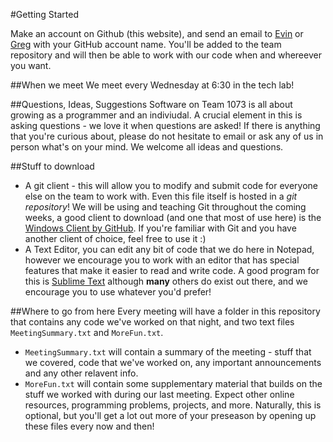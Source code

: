 #Getting Started

Make an account on Github (this website), and send an email to <a href="mailto:evinoog96@gmail.com">Evin</a> or <a href="mailto:cowang4@yahoo.com">Greg</a> with your GitHub account name. You'll be added to the team repository and will then be able to work with our code when and whereever you want.

##When we meet
We meet every Wednesday at 6:30 in the tech lab!

##Questions, Ideas, Suggestions
Software on Team 1073 is all about growing as a programmer and an indiviudal. A crucial element in this is asking questions - we love it when questions are asked! If there is anything that you're curious about, please do not hesitate to email or ask any of us in person what's on your mind. We welcome all ideas and questions.

##Stuff to download

* A git client - this will allow you to modify and submit code for everyone else on the team to work with. Even this file itself is hosted in a _git repository_! We will be using and teaching Git throughout the coming weeks, a good client to download (and one that most of use here) is the <a href="https://windows.github.com">Windows Client by GitHub</a>. If you're familiar with Git and you have another client of choice, feel free to use it :)
* A Text Editor, you can edit any bit of code that we do here in Notepad, however we encourage you to work with an editor that has special features that make it easier to read and write code. A good program for this is <a href="https://SublimeText.com">Sublime Text</a> although **many** others do exist out there, and we encourage you to use whatever you'd prefer!

##Where to go from here
Every meeting will have a folder in this repository that contains any code we've worked on that night, and two text files `MeetingSummary.txt` and `MoreFun.txt`.
* `MeetingSummary.txt` will contain a summary of the meeting - stuff that we covered, code that we've worked on, any important announcements and any other relavent info.
* `MoreFun.txt`	 will contain some supplementary material that builds on the stuff we worked with during our last meeting. Expect other online resources, programming problems, projects, and more. Naturally, this is optional, but you'll get a lot out more  of your preseason by opening up these files every now and then!

